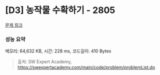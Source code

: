 # [D3] 농작물 수확하기 - 2805 

[문제 링크](https://swexpertacademy.com/main/code/problem/problemDetail.do?contestProbId=AV7GLXqKAWYDFAXB) 

### 성능 요약

메모리: 64,632 KB, 시간: 228 ms, 코드길이: 410 Bytes



> 출처: SW Expert Academy, https://swexpertacademy.com/main/code/problem/problemList.do